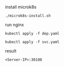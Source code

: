 install microk8s

`./microk8s-install.sh`

run nginx

`kubectl apply -f dep.yaml`

`kubectl apply -f svc.yaml`

result

`<Server-IP>:30180`

